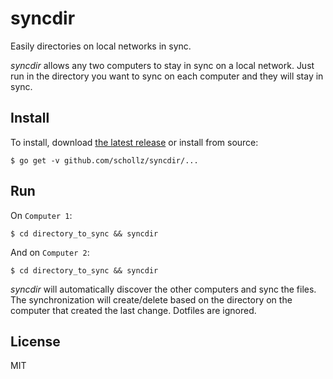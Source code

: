 # syncdir

Easily directories on local networks in sync.

*syncdir* allows any two computers to stay in sync on a local network. Just run in the directory you want to sync on each computer and they will stay in sync.

## Install

To install, download [the latest release](https://github.com/schollz/syncdir) or install from source:

```
$ go get -v github.com/schollz/syncdir/...
```

## Run 

On `Computer 1`:

```
$ cd directory_to_sync && syncdir
```

And on `Computer 2`:

```
$ cd directory_to_sync && syncdir
```

*syncdir* will automatically discover the other computers and sync the files. The synchronization will create/delete based on the directory on the computer that created the last change. Dotfiles are ignored.

## License 

MIT